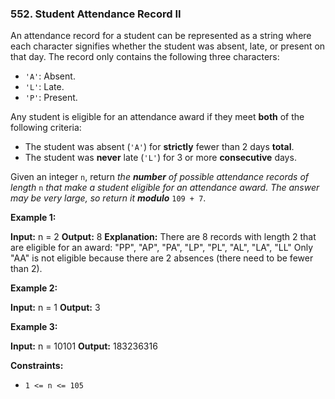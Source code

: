 ### 552\. Student Attendance Record II

An attendance record for a student can be represented as a string where each character signifies whether the student was absent, late, or present on that day. The record only contains the following three characters:

*   `'A'`: Absent.
*   `'L'`: Late.
*   `'P'`: Present.

Any student is eligible for an attendance award if they meet **both** of the following criteria:

*   The student was absent (`'A'`) for **strictly** fewer than 2 days **total**.
*   The student was **never** late (`'L'`) for 3 or more **consecutive** days.

Given an integer `n`, return _the **number** of possible attendance records of length_ `n` _that make a student eligible for an attendance award. The answer may be very large, so return it **modulo**_ `109 + 7`.

**Example 1:**

**Input:** n = 2
**Output:** 8
**Explanation:** There are 8 records with length 2 that are eligible for an award:
"PP", "AP", "PA", "LP", "PL", "AL", "LA", "LL"
Only "AA" is not eligible because there are 2 absences (there need to be fewer than 2).

**Example 2:**

**Input:** n = 1
**Output:** 3

**Example 3:**

**Input:** n = 10101
**Output:** 183236316

**Constraints:**

*   `1 <= n <= 105`
